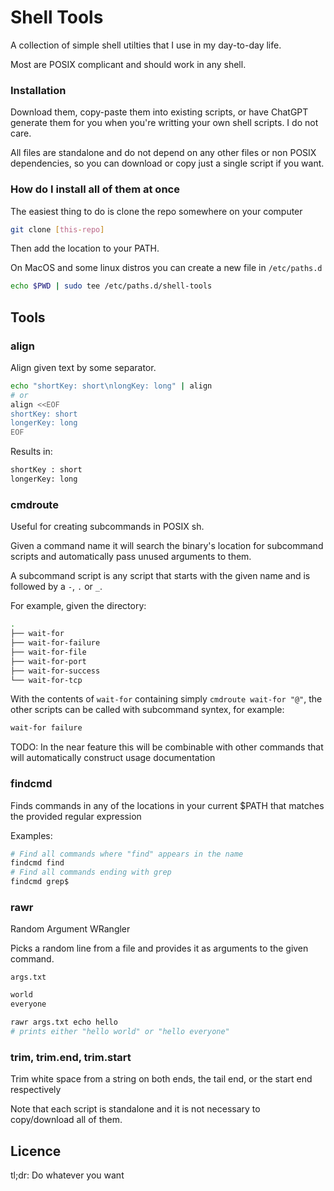 # Shell Tools

A collection of simple shell utilties that I use in my day-to-day life.

Most are POSIX complicant and should work in any shell.

### Installation

Download them, copy-paste them into existing scripts, or have ChatGPT generate them for you when you're writting your own shell scripts. I do not care.

All files are standalone and do not depend on any other files or non POSIX dependencies, so you can download or copy just a single script if you want.

### How do I install all of them at once

The easiest thing to do is clone the repo somewhere on your computer

```sh
git clone [this-repo]
```

Then add the location to your PATH.

On MacOS and some linux distros you can create a new file in `/etc/paths.d`

```sh
echo $PWD | sudo tee /etc/paths.d/shell-tools
```

## Tools

### align

Align given text by some separator.

```sh
echo "shortKey: short\nlongKey: long" | align
# or
align <<EOF
shortKey: short
longerKey: long
EOF
```

Results in:

```txt
shortKey : short
longerKey: long
```

### cmdroute

Useful for creating subcommands in POSIX sh. 

Given a command name it will search the binary's location for subcommand scripts and automatically pass unused arguments to them.

A subcommand script is any script that starts with the given name and is followed by a `-`, `.` or `_`. 

For example, given the directory:
```sh
.
├── wait-for
├── wait-for-failure
├── wait-for-file
├── wait-for-port
├── wait-for-success
└── wait-for-tcp
```

With the contents of `wait-for` containing simply `cmdroute wait-for "@"`, the other scripts can be called with subcommand syntex, for example:

```sh
wait-for failure
```

TODO: In the near feature this will be combinable with other commands that will automatically construct usage documentation

### findcmd

Finds commands in any of the locations in your current $PATH that matches the provided regular expression

Examples:
```sh
# Find all commands where "find" appears in the name
findcmd find
# Find all commands ending with grep
findcmd grep$
```

### rawr

Random Argument WRangler

Picks a random line from a file and provides it as arguments to the given command.

`args.txt`
```txt
world
everyone
```

```sh
rawr args.txt echo hello
# prints either "hello world" or "hello everyone"
```

### trim, trim.end, trim.start

Trim white space from a string on both ends, the tail end, or the start end respectively

Note that each script is standalone and it is not necessary to copy/download all of them.

## Licence

tl;dr: Do whatever you want
